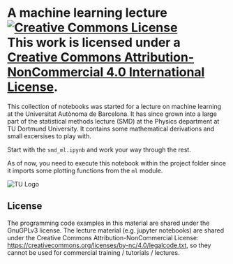 # A machine learning lecture <a rel="license" href="http://creativecommons.org/licenses/by-nc/4.0/"><img alt="Creative Commons License" style="border-width:0" src="https://i.creativecommons.org/l/by-nc/4.0/88x31.png" /></a><br />This work is licensed under a <a rel="license" href="http://creativecommons.org/licenses/by-nc/4.0/">Creative Commons Attribution-NonCommercial 4.0 International License</a>.

This collection of notebooks was started for a lecture on machine learning at the Universitat Autònoma de Barcelona. 
It has since grown into a large part of the statistical methods lecture (SMD) at the Physics department at TU Dortmund University.
It contains some mathematical derivations and small excersises to play with.

Start with the `smd_ml.ipynb` and work your way through the rest. 

As of now, you need to execute this notebook within the project folder since it imports some plotting functions from the `ml` module.


![TU Logo](https://upload.wikimedia.org/wikipedia/commons/thumb/e/e6/Technische_Universit%C3%A4t_Dortmund_Logo.svg/800px-Technische_Universit%C3%A4t_Dortmund_Logo.svg.png)

## License

The programming code examples in this material are shared under the GnuGPLv3 license.
The lecture material (e.g. jupyter notebooks) are shared under the Creative Commons Attribution-NonCommercial License: https://creativecommons.org/licenses/by-nc/4.0/legalcode.txt, so they cannot be used for commercial training / tutorials / lectures.
